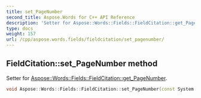 ```yaml
---
title: set_PageNumber
second_title: Aspose.Words for C++ API Reference
description: 'Setter for Aspose::Words::Fields::FieldCitation::get_PageNumber.'
type: docs
weight: 157
url: /cpp/aspose.words.fields/fieldcitation/set_pagenumber/
---
```

## FieldCitation::set_PageNumber method


Setter for [Aspose::Words::Fields::FieldCitation::get_PageNumber](../get_pagenumber/).

```cpp
void Aspose::Words::Fields::FieldCitation::set_PageNumber(const System::String &value)
```

